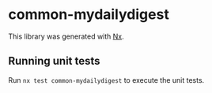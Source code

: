 # common-mydailydigest

This library was generated with [Nx](https://nx.dev).

## Running unit tests

Run `nx test common-mydailydigest` to execute the unit tests.
